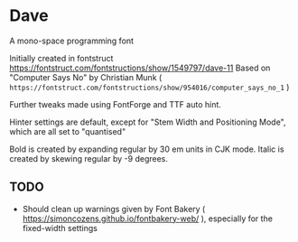 # Dave
A mono-space programming font

Initially created in fontstruct https://fontstruct.com/fontstructions/show/1549797/dave-11
Based on "Computer Says No" by Christian Munk ( `https://fontstruct.com/fontstructions/show/954016/computer_says_no_1` )

Further tweaks made using FontForge and TTF auto hint.

Hinter settings are default, except for "Stem Width and Positioning Mode", which are all set to "quantised"

Bold is created by expanding regular by 30 em units in CJK mode.
Italic is created by skewing regular by -9 degrees.

## TODO

- Should clean up warnings given by Font Bakery ( https://simoncozens.github.io/fontbakery-web/ ), especially for the fixed-width settings
